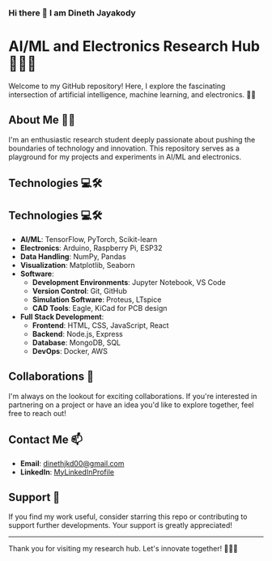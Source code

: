 ### Hi there 👋 I am Dineth Jayakody

<!--
**dineth99-bit/dineth99-bit** is a ✨ _special_ ✨ repository because its `README.md` (this file) appears on your GitHub profile.

Here are some ideas to get you started:

- 🔭 I’m currently working on ...
- 🌱 I’m currently learning ...
- 👯 I’m looking to collaborate on ...
- 🤔 I’m looking for help with ...
- 💬 Ask me about ...
- 📫 How to reach me: ...
- 😄 Pronouns: ...
- ⚡ Fun fact: ...
-->
# AI/ML and Electronics Research Hub 👩‍🔬🤖

Welcome to my GitHub repository! Here, I explore the fascinating intersection of artificial intelligence, machine learning, and electronics. 🧠💡

## About Me 🙋‍♂️

I'm an enthusiastic research student deeply passionate about pushing the boundaries of technology and innovation. This repository serves as a playground for my projects and experiments in AI/ML and electronics.

## Technologies 💻🛠️

## Technologies 💻🛠️

- **AI/ML**: TensorFlow, PyTorch, Scikit-learn
- **Electronics**: Arduino, Raspberry Pi, ESP32
- **Data Handling**: NumPy, Pandas
- **Visualization**: Matplotlib, Seaborn
- **Software**:
  - **Development Environments**: Jupyter Notebook, VS Code
  - **Version Control**: Git, GitHub
  - **Simulation Software**: Proteus, LTspice
  - **CAD Tools**: Eagle, KiCad for PCB design
- **Full Stack Development**:
  - **Frontend**: HTML, CSS, JavaScript, React
  - **Backend**: Node.js, Express
  - **Database**: MongoDB, SQL
  - **DevOps**: Docker, AWS



## Collaborations 🤝

I'm always on the lookout for exciting collaborations. If you're interested in partnering on a project or have an idea you'd like to explore together, feel free to reach out!

## Contact Me 📫

- **Email**: [dinethjkd00@gmail.com](dinethjkd00@gmail.com)
- **LinkedIn**: [MyLinkedInProfile](https://www.linkedin.com/in/dineth-jayakody-30977b196/)

## Support 💖

If you find my work useful, consider starring this repo or contributing to support further developments. Your support is greatly appreciated!

---
Thank you for visiting my research hub. Let's innovate together! 🌟👩‍🔬
